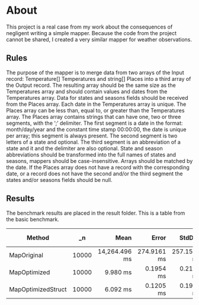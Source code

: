 ﻿# About
This project is a real case from my work about the consequences of negligent writing a simple mapper. Because the code from the project cannot be shared, I created a very similar mapper for weather observations.
## Rules
The purpose of the mapper is to merge data from two arrays of the Input record: Temperature[] Temperatures and string[] Places into a third array of the Output record.
The resulting array should be the same size as the Temperatures array and should contain values and dates from the Temperatures array. Data for states and seasons fields should be received from the Places array. Each date in the Temperatures array is unique.
The Places array can be less than, equal to, or greater than the Temperatures array.
The Places array contains strings that can have one, two or three segments, with the ‘;’ delimiter. The first segment is a date in the format: month/day/year and the constant time stamp 00:00:00, the date is unique per array; this segment is always present. The second segment is two letters of a state and optional. The third segment is an abbreviation of a state and it and the delimiter are also optional. State and season abbreviations should be transformed into the full names of states and seasons, mappers should be case-insensitive.
Arrays should be matched by the date. If the Places array does not have a record with the corresponding date, or a record does not have the second and/or the third segment the states and/or seasons fields should be null.
## Results
The benchmark results are placed in the result folder.
This is a table from the basic benchmark.

| Method             | _n    | Mean          | Error       | StdDev      | Ratio    | RatioSD | Gen0         | Gen1       | Gen2     | Allocated   | Alloc Ratio |
|------------------- |------ |--------------:|------------:|------------:|---------:|--------:|-------------:|-----------:|---------:|------------:|------------:|  
| MapOriginal        | 10000 | 14,264.496 ms | 274.9161 ms | 257.1567 ms | 1,426.23 |   42.47 | 1560000.0000 | 25000.0000 |        - | 12445.81 MB |    2,854.80 |  
| MapOptimized       | 10000 |      9.980 ms |   0.1954 ms |   0.2172 ms |     1.00 |    0.00 |     640.6250 |   562.5000 | 265.6250 |     4.36 MB |        1.00 |  
| MapOptimizedStruct | 10000 |      6.092 ms |   0.1205 ms |   0.1979 ms |     0.62 |    0.02 |     625.0000 |   585.9375 | 460.9375 |     3.39 MB |        0.78 |  
